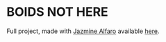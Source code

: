 # BOIDS NOT HERE

Full project, made with [Jazmine Alfaro](https://github.com/JazmineAlfaro) available [here](https://github.com/Naateri/Boids-CG).
